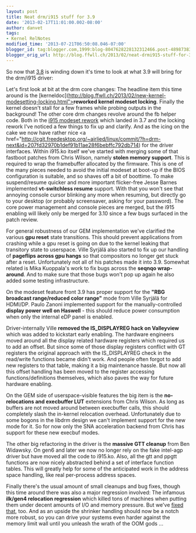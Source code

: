```yaml
---
layout: post
title: Neat drm/i915 stuff for 3.9
date: '2013-02-17T11:01:00.002-08:00'
author: danvet
tags:
- Kernel RelNotes
modified_time: '2013-07-21T06:50:08.046-07:00'
blogger_id: tag:blogger.com,1999:blog-8047628228132312466.post-4898738363561615597
blogger_orig_url: http://blog.ffwll.ch/2013/02/neat-drmi915-stuff-for-39.html
---
```



So now that [3.8](http://blog.ffwll.ch/2012/11/neat-drmi915-stuff-for-38.html) is winding down it's time to look at what 3.9 will bring for the drm/i915 driver:
<!--more-->
Let's first look at bit at the drm core changes: The headline item this time around is the [kerneldoc](http://blog.ffwll.ch/2013/02/new-kernel-modesetting-locking.html"><b>reworked kernel modeset locking</b></a>. Finally the kernel doesn't stall for a few frames while probing outputs in the background! The other core drm changes revolve around the fb helper code. Both in the <a href="http://blog.ffwll.ch/2012/08/new-modeset-code.html">i915 modeset rework</a> which landed in 3.7 and the locking rework I've noticed a few things to fix up and clarify. And as the icing on the cake we now have rather nice <a href="http://cgit.freedesktop.org/~airlied/linux/commit/?h=drm-next&id=207fd32970b1def91b11ae28f6bebffc792db714) for the driver interfaces. 
Within i915.ko itself we've started with merging some of that fastboot patches from Chris Wilson, namely <b>stolen memory support</b>. This is required to wrap the framebuffer allocated by the firmware. This is one of the many pieces needed to avoid the initial modeset at boot-up if the BIOS configuration is suitable, and so shaves off a bit of boottime. To make suspend/resume quicker and more important flicker-free Jesse Barnes implemented <b>vt-switchless resume</b> support. With that you won't see that annoying console cursor blinking any more when resuming, but directly go to your desktop (or probably screensaver, asking for your password). The core power management and console pieces are merged, but the i915 enabling will likely only be merged for 3.10 since a few bugs surfaced in the patch review. 

For general robustness of our GEM implementation we've clarified the various <b>gpu reset</b> state transitions. This should prevent applications from crashing while a gpu reset is going on due to the kernel leaking that transitory state to userspace. Ville Syrjälä also started to fix up our handling of <b>pageflips across gpu hangs</b> so that compositors no longer get stuck after a reset. Unfortunately not all of his patches made it into 3.9. Somewhat related is Mika Kuoppala's work to fix bugs across the <b>seqnqo wrap-around</b>. And to make sure that those bugs won't pop up again he also added some testing infrastructure. 

On the modeset feature front 3.9 has proper support for the <b>"RBG broadcast range/reduced color range"</b> mode from Ville Syrjälä for HDMI/DP. Paulo Zanoni implemented support for the manually-controlled <b>display power well on Haswell</b> - this should reduce power consumption when only the internal eDP panel is enabled. 

Driver-internally Ville <b>removed the IS_DISPLAYREG hack on Valleyview</b> which was added to kickstart early enabling. The hardware engineers moved around all the display related hardware registers which required us to add an offset. But since some of those display registers conflict with GT registers the original approach with the IS_DISPLAYREG check in the read/write functions became didn't work. And people often forgot to add new registers to that table, making it a big maintenance hassle. But now all this offset handling has been moved to the register accessing functions/definitions themselves, which also paves the way for future hardware enabling. 

On the GEM side of userspace-visible features the big item is the <b>no-relocations and execbuffer LUT</b> extensions from Chris Wilson. As long as buffers are not moved around between execbuffer calls, this should completely slash the in-kernel relocation overhead. Unfortunately due to some bogons in the libdrm design we can't implement support for the new mode for it. So for now only the SNA acceleration backend from Chris has support for these new execbuf modes. 

The other big refactoring in the driver is the <b>massive GTT cleanup</b> from Ben Widawsky. On gen6 and later we now no longer rely on the fake intel-agp driver but have moved all the code to i915.ko. Also, all the gtt and ppgtt functions are now nicely abstracted behind a set of interface function tables. This will greatly help for some of the anticipated work in the address space handling, like real per-process address spaces. 
 
Finally there's the usual amount of small cleanups and bug fixes, though this time around there was also a major regression involved: The infamous <b>ilk/gen4 relocation regression</b> which killed tons of machines when putting them under decent amounts of I/O and memory pressure. But we've [fixed that](https://bugs.freedesktop.org/show_bug.cgi?id=55984), too. And as an upside the shrinker handling should now be a notch more robust, so you can drive your systems even harder against the memory limit wall until you unleash the wrath of the OOM gods ... 
